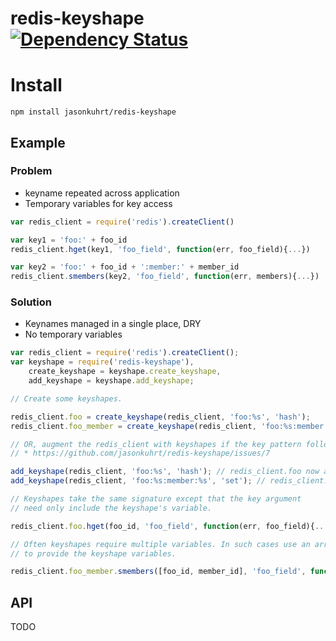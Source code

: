 # redis-keyshape [![Dependency Status](https://gemnasium.com/jasonkuhrt/redis-keyshape.png)](https://gemnasium.com/jasonkuhrt/redis-keyshape)

# Install
```
npm install jasonkuhrt/redis-keyshape
```

## Example
### Problem
- keyname repeated across application
- Temporary variables for key access

```js
var redis_client = require('redis').createClient()

var key1 = 'foo:' + foo_id
redis_client.hget(key1, 'foo_field', function(err, foo_field){...})

var key2 = 'foo:' + foo_id + ':member:' + member_id
redis_client.smembers(key2, 'foo_field', function(err, members){...})
```

### Solution
- Keynames managed in a single place, DRY
- No temporary variables

```js
var redis_client = require('redis').createClient();
var keyshape = require('redis-keyshape'),
    create_keyshape = keyshape.create_keyshape,
    add_keyshape = keyshape.add_keyshape;

// Create some keyshapes.

redis_client.foo = create_keyshape(redis_client, 'foo:%s', 'hash');
redis_client.foo_member = create_keyshape(redis_client, 'foo:%s:member:%s', 'set');

// OR, augment the redis_client with keyshapes if the key pattern follows convention*.
// * https://github.com/jasonkuhrt/redis-keyshape/issues/7

add_keyshape(redis_client, 'foo:%s', 'hash'); // redis_client.foo now a keyshape
add_keyshape(redis_client, 'foo:%s:member:%s', 'set'); // redis_client.foo_member now a keyshape

// Keyshapes take the same signature except that the key argument
// need only include the keyshape's variable.

redis_client.foo.hget(foo_id, 'foo_field', function(err, foo_field){...})

// Often keyshapes require multiple variables. In such cases use an array
// to provide the keyshape variables.

redis_client.foo_member.smembers([foo_id, member_id], 'foo_field', function(err, members){...})
```

## API

  TODO